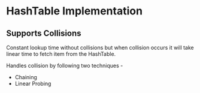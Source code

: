 # HashTable Implementation

## Supports Collisions

Constant lookup time without collisions but when collision occurs it will take linear time to fetch item from the HashTable.

Handles collision by following two techniques -
- Chaining
- Linear Probing